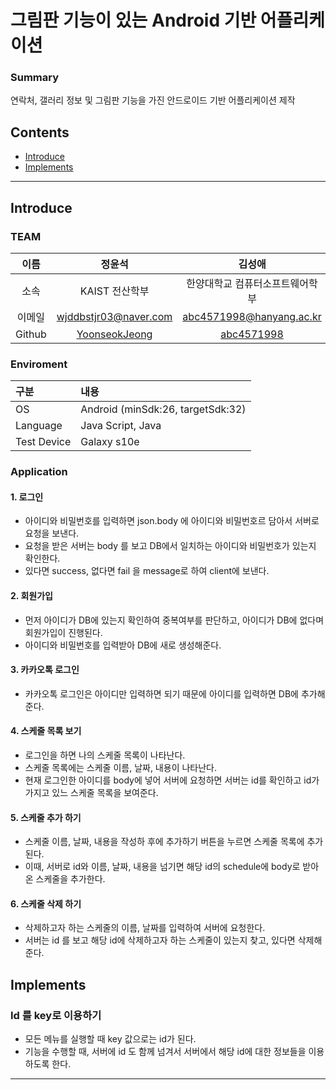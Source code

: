 # 그림판 기능이 있는 Android 기반 어플리케이션

### Summary
연락처, 갤러리 정보 및 그림판 기능을 가진 안드로이드 기반 어플리케이션 제작

## Contents
- [Introduce](#Introduce)
- [Implements](#Implements)

---

## Introduce

### TEAM


|  이름  |                  정윤석                   |                   김성애                    |
| :----: | :---------------------------------------: | :-----------------------------------------: |
|  소속  |                KAIST 전산학부              |       한양대학교 컴퓨터소프트웨어학부       |
| 이메일 |           wjddbstjr03@naver.com        |          abc4571998@hanyang.ac.kr           |
| Github | [YoonseokJeong](https://github.com/YoonseokJeong) | [abc4571998](https://github.com/abc4571998) |


### Enviroment
| 구분   | 내용                                            |
| :----- | :---------------------------------------------- |
| OS     | Android (minSdk:26, targetSdk:32)                            |
| Language    | Java Script, Java |
| Test Device    |Galaxy s10e         |


### Application

#### 1. 로그인
- 아이디와 비밀번호를 입력하면 json.body 에 아이디와 비밀번호르 담아서 서버로 요청을 보낸다.
- 요청을 받은 서버는 body 를 보고 DB에서 일치하는 아이디와 비밀번호가 있는지 확인한다.
- 있다면 success, 없다면 fail 을 message로 하여 client에 보낸다.

#### 2. 회원가입
- 먼저 아이디가 DB에 있는지 확인하여 중복여부를 판단하고, 아이디가 DB에 없다며 회원가입이 진행된다.
- 아이디와 비밀번호를 입력받아 DB에 새로 생성해준다.

#### 3. 카카오톡 로그인
- 카카오톡 로그인은 아이디만 입력하면 되기 때문에 아이디를 입력하면 DB에 추가해준다.

#### 4. 스케줄 목록 보기
- 로그인을 하면 나의 스케줄 목록이 나타난다. 
- 스케줄 목록에는 스케줄 이름, 날짜, 내용이 나타난다.
- 현재 로그인한 아이디를 body에 넣어 서버에 요청하면 서버는 id를 확인하고 id가 가지고 있느 스케줄 목록을 보여준다.

#### 5. 스케줄 추가 하기
- 스케줄 이름, 날짜, 내용을 작성하 후에 추가하기 버튼을 누르면 스케줄 목록에 추가된다. 
- 이때, 서버로 id와 이름, 날짜, 내용을 넘기면 해당 id의 schedule에 body로 받아온 스케줄을 추가한다.

#### 6. 스케줄 삭제 하기
- 삭제하고자 하는 스케줄의 이름, 날짜를 입력하여 서버에 요청한다. 
- 서버는 id 를 보고 해당 id에 삭제하고자 하는 스케줄이 있는지 찾고, 있다면 삭제해준다.


## Implements

### Id 를 key로 이용하기
- 모든 메뉴를 실행할 때 key 값으로는 id가 된다.
- 기능을 수행할 때, 서버에 id 도 함께 넘겨서 서버에서 해당 id에 대한 정보들을 이용하도록 한다.



---
